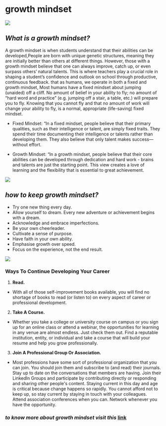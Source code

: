 
# **growth mindset**

![](https://its.bconglobal.com/Portals/2/Images/resources-images/white-paper-2002/growth%20mindset%201.jpg?ver=2020-10-16-024745-400)

## *What is a growth mindset?*
A growth mindset is when students understand that their abilities can be developed,People are born with unique genetic structures, meaning they are initially better than others at different things. However, those with a growth mindset believe that one can always improve, catch up, or even surpass others’ natural talents. 
This is where teachers play a crucial role in shaping a student’s confidence and outlook on school through productive, continuous feedback. 
that as humans, we operate in both a fixed and growth mindset, Most humans have a fixed mindset about jumping (unaided) off a cliff. 
 No amount of belief in your ability to fly; no amount of “hard word and practice” (e.g. jumping off a stair, a table, etc.) will prepare you to fly.
 Knowing that you cannot fly and that no amount of work will change your ability to fly, is a normal, appropriate (life-saving) fixed mindset.
 
 * Fixed Mindset: “In a fixed mindset, people believe that their primary qualities, such as their intelligence or talent, are simply fixed traits. They spend their time documenting their intelligence or talents rather than developing them. They also believe that only talent makes success—without effort.

* Growth Mindset: “In a growth mindset, people believe that their core abilities can be developed through dedication and hard work - brains and talents are just the starting point. This view creates a love of learning and the flexibility that is essential to great achievement.

![](https://i2.wp.com/atlassianblog.wpengine.com/wp-content/uploads/NewGrowthMindset2.png?resize=768%2C960&ssl=1)

## *how to keep growth mindset?*
- Try one new thing every day. 
- Allow yourself to dream. Every new adventure or achievement begins with a dream. 
- Acknowledge and embrace imperfections. 
- Be your own cheerleader. 
- Cultivate a sense of purpose.
- Have faith in your own ability. 
- Emphasise growth over speed. 
- Focus on the experience, not the end result.


![](https://rgslearning.files.wordpress.com/2014/09/growth-mindset-1.jpg)

### **Ways To Continue Developing Your Career**
1. **Read.**
+ With all of those self-improvement books available, you will find no shortage of books to read (or listen to) on every aspect of career or professional development. 
 2. **Take A Course.**
  + Whether you take a college or university course on campus or you sign up for an online class or attend a webinar, the opportunities for learning in any venue are almost endless. Just check them out. Find a reputable institution, entity, or individual and take a course that will build your resume and help you grow professionally. 
3. **Join A Professional Group Or Association.**

+ Most professions have some sort of professional organization that you can join. You should join them and subscribe to (and read) their journals. Stay up to date on the conversations that members are having. Join their LinkedIn Groups and participate by contributing directly or responding and sharing other people's content. Staying current in this day and age is critical because change happens so rapidly. You cannot afford not to keep up, so stay current by staying in touch with your colleagues. Attend association conferences when you can. Network whenever you have the opportunity.

### *to know more about growth mindset visit this* [link](https://www.brainpickings.org/2014/01/29/carol-dweck-mindset/)
